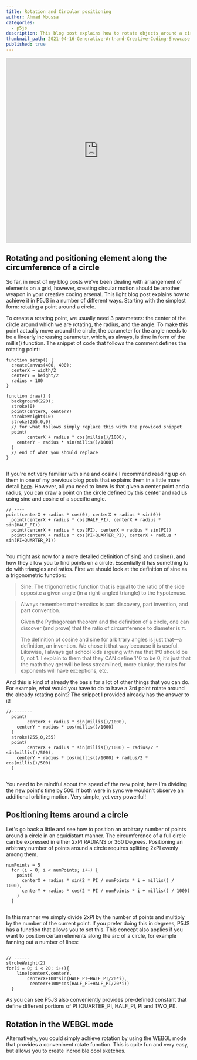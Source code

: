 ```yaml
---
title: Rotation and Circular positioning
author: Ahmad Moussa
categories:
  - p5js
description: This blog post explains how to rotate objects around a circle. It also discusses how to position items equidistantly around a circle.
thumbnail_path: 2021-04-16-Generative-Art-and-Creative-Coding-Showcase.png
published: true
---
```


<div style="width:100%;height:0;padding-bottom:100%;position:relative;"><iframe src="https://giphy.com/embed/xUOwGnC7Jqlgj7FvSE" width="100%" height="100%" style="position:absolute; pointer-events:none;" frameBorder="0" class="giphy-embed" allowFullScreen></iframe></div>

<h2>Rotating and positioning element along the circumference of a circle</h2>
<p>So far, in most of my blog posts we've been dealing with arrangement of elements on a grid, however, creating circular motion should be another weapon in your creative coding arsenal. This light blog post explains how to achieve it in P5JS in a number of different ways. Starting with the simplest form: rotating a point around a circle.</p>

<p>To create a rotating point, we usually need 3 parameters: the center of the circle around which we are rotating, the radius, and the angle. To make this point actually move around the circle, the parameter for the angle needs to be a linearly increasing parameter, which, as always, is time in form of the millis() function. The snippet of code that follows the comment defines the rotating point:</p>

<pre><code>function setup() {
  createCanvas(400, 400);
  centerX = width/2
  centerY = height/2
  radius = 100
}

function draw() {
  background(220);
  stroke(0)
  point(centerX, centerY)
  strokeWeight(10)
  stroke(255,0,0)
  // for what follows simply replace this with the provided snippet
  point(
        centerX + radius * cos(millis()/1000),
    centerY + radius * sin(millis()/1000)
  )   
  // end of what you should replace
}
</code></pre>

<span class="image fit"><img src="https://gorillasun.de/assets/images/2021-04-22-Rotation-along-the-circumference-of-a-circle/Simple.gif" alt="" /></span>
<p></p>

<p>If you're not very familiar with sine and cosine I recommend reading up on them in one of my previous blog posts that explains them in a little more detail <a href=https://gorillasun.de/blog/Continuous-oscillating-motion-in-P5JS-with-Sine-functions>here</a>. However, all you need to know is that given a center point and a radius, you can draw a point on the circle defined by this center and radius using sine and cosine of a specific angle.</p>
<pre><code>// ----
point(centerX + radius * cos(0), centerX + radius * sin(0))
  point(centerX + radius * cos(HALF_PI), centerX + radius * sin(HALF_PI))
  point(centerX + radius * cos(PI), centerX + radius * sin(PI))
  point(centerX + radius * cos(PI+QUARTER_PI), centerX + radius * sin(PI+QUARTER_PI))
</pre></code>

<span class="image fit"><img src="https://gorillasun.de/assets/images/2021-04-22-Rotation-along-the-circumference-of-a-circle/sin_n_cos.png" alt="" /></span>

<p>You might ask now for a more detailed definition of sin() and cosine(), and how they allow you to find points on a circle. Essentially it has something to do with triangles and ratios. First we should look at the definition of sine as a trigonometric function:</p>

<blockquote>Sine: The trigonometric function that is equal to the ratio of the side opposite a given angle (in a right-angled triangle) to the hypotenuse.</blockquote>


<blockquote>
Always remember: mathematics is part discovery, part invention, and part convention.

Given the Pythagorean theorem and the definition of a circle, one can discover (and prove) that the ratio of circumference to diameter is π.

The definition of cosine and sine for arbitrary angles is just that—a definition, an invention. We chose it that way because it is useful. Likewise, I always get school kids arguing with me that 1^0 should be 0, not 1. I explain to them that they CAN define 1^0 to be 0, it’s just that the math they get will be less streamlined, more clunky, the rules for exponents will have exceptions, etc.
</blockquote>


<p>And this is kind of already the basis for a lot of other things that you can do. For example, what would you have to do to have a 3rd point rotate around the already rotating point? The snippet I provided already has the answer to it!</p>

<pre><code>//--------
  point(
        centerX + radius * sin(millis()/1000),
    centerY + radius * cos(millis()/1000)
  )
  stroke(255,0,255)
  point(
        centerX + radius * sin(millis()/1000) + radius/2 * sin(millis()/500),
    centerY + radius * cos(millis()/1000) + radius/2 * cos(millis()/500)
  )

</code></pre>

<p>You need to be mindful about the speed of the new point, here I'm dividing the new point's time by 500. If both were in sync we wouldn't observe an additional orbiting motion. Very simple, yet very powerful!<p>

<h2>Positioning items around a circle</h2>

<p>Let's go back a little and see how to position an arbitrary number of points around a circle in an equidistant manner. The circumference of a full circle can be expressed in either 2xPI RADIANS or 360 Degrees. Positioning an arbitrary number of points around a circle requires splitting 2xPI evenly among them.</p>

<pre><code>numPoints = 5
  for (i = 0; i < numPoints; i++) {
    point(
      centerX + radius * sin(2 * PI / numPoints * i + millis() / 1000),
      centerY + radius * cos(2 * PI / numPoints * i + millis() / 1000)
    )
  }

</code></pre>

<p>In this manner we simply divide 2xPI by the number of points and multiply by the number of the current point. If you prefer doing this in degrees, P5JS has a function that allows you to set this. This concept also applies if you want to position certain elements along the arc of a circle, for example fanning out a number of lines:</p>

<span class="image fit"><img src="https://gorillasun.de/assets/images/2021-04-22-Rotation-along-the-circumference-of-a-circle/fan.png" alt="" /></span>

<pre><code>// ------
strokeWeight(2)
for(i = 0; i < 20; i++){
    line(centerX,centerY,
        centerX+100*sin(HALF_PI+HALF_PI/20*i),
         centerY+100*cos(HALF_PI+HALF_PI/20*i))
  }
</code></pre>

<p>As you can see P5JS also conveniently provides pre-defined constant that define different portions of PI (QUARTER_PI, HALF_PI, PI and TWO_PI).</p>

<h2>Rotation in the WEBGL mode</h2>

<p>Alternatively, you could simply achieve rotation by using the WEBGL mode that provides a conveninent rotate function. This is quite fun and very easy, but allows you to create incredible cool sketches.</p>



